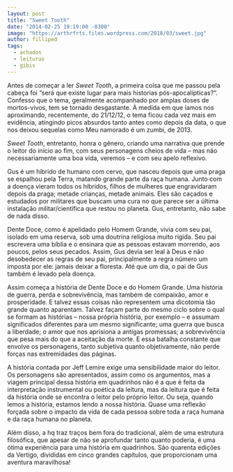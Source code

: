 ```yaml
---
layout: post
title: "Sweet Tooth"
date: "2014-02-25 19:19:00 -0300"
image: "https://arthrfrts.files.wordpress.com/2018/03/sweet.jpg"
author: filliped
tags:
  - achados
  - leituras
  - gibis
---
```


Antes de começar a ler _Sweet Tooth_, a primeira coisa que me passou pela cabeça foi “será que existe lugar para mais historias pós-apocalípticas?“. Confesso que o tema, geralmente acompanhado por amplas doses de mortos-vivos, tem se tornado desgastante. À medida em que íamos nos aproximando, recentemente, do 21/12/12, o tema ficou cada vez mais em evidência, atingindo picos absurdos tanto antes como depois da data, o que nos deixou sequelas como Meu namorado é um zumbi, de 2013.

_Sweet Tooth_, entretanto, honra o gênero, criando uma narrativa que prende o leitor do início ao fim, com seus personagens cheios de vida – mas não necessariamente uma boa vida, veremos – e com seu apelo reflexivo.

Gus é um híbrido de humano com cervo, que nasceu depois que uma praga se espalhou pela Terra, matando grande parte da raça humana. Junto com a doença vieram todos os híbridos, filhos de mulheres que engravidaram depois da praga; metade crianças, metade animais. Eles são caçados e estudados por militares que buscam uma cura no que parece ser a última instalação militar/científica que restou no planeta. Gus, entretanto, não sabe de nada disso.

Dente Doce, como é apelidado pelo Homem Grande, vivia com seu pai, isolado em uma reserva, sob uma doutrina religiosa muito rígida. Seu pai escrevera uma bíblia e o ensinara que as pessoas estavam morrendo, aos poucos, pelos seus pecados. Assim, Gus devia ser leal à Deus e não desobedecer as regras de seu pai, principalmente a regra número um imposta por ele: jamais deixar a floresta. Até que um dia, o pai de Gus também é levado pela doença.

Assim começa a história de Dente Doce e do Homem Grande. Uma história de guerra, perda e sobrevivência, mas também de compaixão, amor e prosperidade. E talvez essas coisas não representem uma dicotomia tão grande quanto aparentam. Talvez façam parte do mesmo ciclo sobre o qual se formam as histórias – nossa própria história, por exemplo – e assumam significados diferentes para um mesmo significante; uma guerra que busca a liberdade; o amor que nos aprisiona a antigas promessas; a sobrevivência que pesa mais do que a aceitação da morte. E essa batalha constante que envolve os personagens, tanto subjetiva quanto objetivamente, não perde forças nas extremidades das páginas.

A história contada por Jeff Lemire exige uma sensibilidade maior do leitor. Os personagens são apresentados, assim como os argumentos, mas a viagem principal dessa história em quadrinhos não é a que é feita da interpretação instrumental ou poética da leitura, mas da leitura que é feita da história onde se encontra o leitor pelo próprio leitor. Ou seja, quando lemos a história, estamos lendo a nossa história. Quase uma reflexão forçada sobre o impacto da vida de cada pessoa sobre toda a raça humana e da raça humana no planeta.

Além disso, a hq traz traços bem fora do tradicional, além de uma estrutura filosófica, que apesar de não se aprofundar tanto quanto poderia, é uma ótima experiência para uma história em quadrinhos. São quarenta edições da Vertigo, divididas em cinco grandes capítulos, que proporcionam uma aventura maravilhosa!
